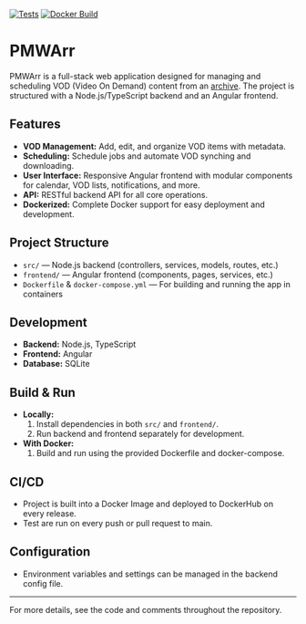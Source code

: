 [![Tests](https://github.com/Wyatt-Townsend/PMWArr/actions/workflows/run-tests.yml/badge.svg)](https://github.com/Wyatt-Townsend/PMWArr/actions/workflows/run-tests.yml)
[![Docker Build](https://github.com/Wyatt-Townsend/PMWArr/actions/workflows/docker-deploy.yml/badge.svg)](https://github.com/Wyatt-Townsend/PMWArr/actions/workflows/docker-deploy.yml)

# PMWArr

PMWArr is a full-stack web application designed for managing and scheduling VOD (Video On Demand) content from an
[archive](https://archive.wubby.tv/). The project is structured with a Node.js/TypeScript backend and an Angular frontend.

## Features

- **VOD Management:** Add, edit, and organize VOD items with metadata.
- **Scheduling:** Schedule jobs and automate VOD synching and downloading.
- **User Interface:** Responsive Angular frontend with modular components for calendar, VOD lists, notifications, and more.
- **API:** RESTful backend API for all core operations.
- **Dockerized:** Complete Docker support for easy deployment and development.

## Project Structure

- `src/` — Node.js backend (controllers, services, models, routes, etc.)
- `frontend/` — Angular frontend (components, pages, services, etc.)
- `Dockerfile` & `docker-compose.yml` — For building and running the app in containers

## Development

- **Backend:** Node.js, TypeScript
- **Frontend:** Angular
- **Database:** SQLite

## Build & Run

- **Locally:**
    1. Install dependencies in both `src/` and `frontend/`.
    2. Run backend and frontend separately for development.
- **With Docker:**
    1. Build and run using the provided Dockerfile and docker-compose.

## CI/CD

- Project is built into a Docker Image and deployed to DockerHub on every release.
- Test are run on every push or pull request to main.

## Configuration

- Environment variables and settings can be managed in the backend config file.

---

For more details, see the code and comments throughout the repository.
